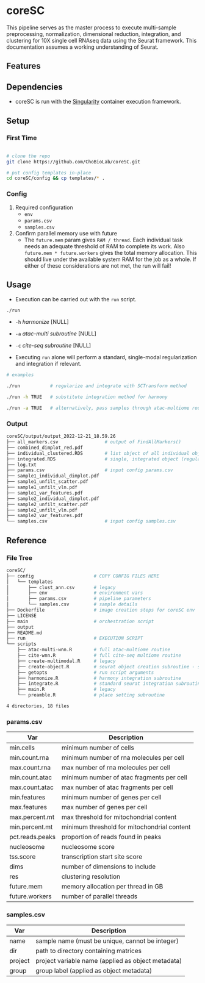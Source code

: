 # coreSC

This pipeline serves as the master process to execute multi-sample preprocessing, normalization, dimensional reduction, integration, and clustering for 10X single cell RNAseq data using the Seurat framework. This documentation assumes a working understanding of Seurat.

## Features

## Dependencies
- coreSC is run with the [Singularity](https://docs.sylabs.io/guides/3.0/user-guide/installation.html) container execution framework.

## Setup

### First Time
```sh

# clone the repo
git clone https://github.com/ChoBioLab/coreSC.git

# put config templates in-place
cd coreSC/config && cp templates/* .
```

### Config
1. Required configuration
    * `env`
    * `params.csv`
    * `samples.csv`
1. Confirm parallel memory use with future
    * The `future.mem` param gives `RAM / thread`. Each individual task needs an adequate threshold of RAM to complete its work. Also `future.mem * future.workers` gives the total memory allocation. This should live under the available system RAM for the job as a whole. If either of these considerations are not met, the run will fail!

## Usage
- Execution can be carried out with the `run` script.

`./run`
- `-h` *harmonize* [NULL]
- `-a` *atac-multi subroutine* [NULL]
- `-c` *cite-seq subroutine* [NULL]

- Executing `run` alone will perform a standard, single-modal regularization and integration if relevant.

```sh
# examples

./run           # regularize and integrate with SCTransform method

./run -h TRUE   # substitute integration method for harmony

./run -a TRUE   # alternatively, pass samples through atac-multiome routine
```

### Output
```sh
coreSC/output/output_2022-12-21_18.59.26
├── all_markers.csv                 # output of FindAllMarkers()
├── combined_dimplot_red.pdf
├── individual_clustered.RDS        # list object of all individual objects (regularized & clustered)
├── integrated.RDS                  # single, integrated object (regularized & clustered)
├── log.txt
├── params.csv                      # input config params.csv
├── sample1_individual_dimplot.pdf
├── sample1_unfilt_scatter.pdf
├── sample1_unfilt_vln.pdf
├── sample1_var_features.pdf
├── sample2_individual_dimplot.pdf
├── sample2_unfilt_scatter.pdf
├── sample2_unfilt_vln.pdf
├── sample2_var_features.pdf
└── samples.csv                     # input config samples.csv
```

## Reference

### File Tree
```sh
coreSC/
├── config                      # COPY CONFIG FILES HERE
│   └── templates
│       ├── clust_ann.csv       # legacy
│       ├── env                 # environment vars
│       ├── params.csv          # pipeline parameters
│       └── samples.csv         # sample details
├── Dockerfile                  # image creation steps for coreSC env
├── LICENSE
├── main                        # orchestration script
├── output
├── README.md
├── run                         # EXECUTION SCRIPT
└── scripts
    ├── atac-multi-wnn.R        # full atac-multiome routine
    ├── cite-wnn.R              # full cite-seq multiome routine
    ├── create-multimodal.R     # legacy
    ├── create-object.R         # seurat object creation subroutine - single modal
    ├── getopts                 # run script arguments
    ├── harmonize.R             # harmony integration subroutine
    ├── integrate.R             # standard seurat integration subroutine
    ├── main.R                  # legacy
    └── preamble.R              # place setting subroutine

4 directories, 18 files

```

### params.csv

| Var | Description |
| ----- | ----- |
| min.cells | minimum number of cells |
| min.count.rna | minimum number of rna molecules per cell |
| max.count.rna | max number of rna molecules per cell |
| min.count.atac | minimum number of atac fragments per cell |
| max.count.atac | max number of atac fragments per cell |
| min.features | minimum number of genes per cell |
| max.features | max number of genes per cell |
| max.percent.mt | max threshold for mitochondrial content |
| min.percent.mt | minimum threshold for mitochondrial content |
| pct.reads.peaks | proportion of reads found in peaks |
| nucleosome | nucleosome score |
| tss.score | transcription start site score |
| dims | number of dimensions to include |
| res | clustering resolution |
| future.mem | memory allocation per thread in GB |
| future.workers | number of parallel threads |

### samples.csv

| Var | Description |
| ----- | ----- |
| name | sample name (must be unique, cannot be integer) |
| dir | path to directory containing matrices |
| project | project variable name (applied as object metadata) |
| group | group label (applied as object metadata) |

